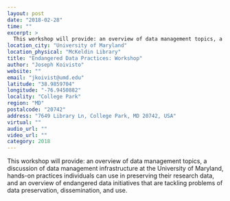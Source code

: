 ```yaml
---
layout: post
date: "2018-02-28"
time: ""
excerpt: >
  This workshop will provide: an overview of data management topics, a discussion of data management infrastructure at the University of ...
location_city: "University of Maryland"
location_physical: "McKeldin Library"
title: "Endangered Data Practices: Workshop"
author: "Joseph Koivisto"
website: ""
email: "jkoivist@umd.edu"
latitude: "38.9859704"
longitude: "-76.9450882"
locality: "College Park"
region: "MD"
postalcode: "20742"
address: "7649 Library Ln, College Park, MD 20742, USA"
virtual: ""
audio_url: ""
video_url: ""
category: 2018
---
```


This workshop will provide: an overview of data management topics, a discussion of data management infrastructure at the University of Maryland, hands-on practices individuals can use in preserving their research data, and an overview of endangered data initiatives that are tackling problems of data preservation, dissemination, and use.
